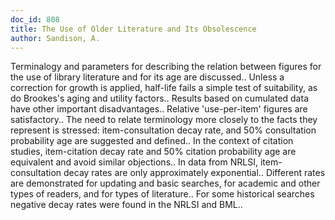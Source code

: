 ```yaml
---
doc_id: 808
title: The Use of Older Literature and Its Obsolescence
author: Sandison, A.
---
```


Terminalogy and parameters for describing the relation between figures for
the use of library literature and for its age are discussed.. Unless a 
correction for growth is applied, half-life fails a simple test of suitability,
as do Brookes's aging and utility factors.. Results based on cumulated data
have other important disadvantages.. Relative 'use-per-item' figures are 
satisfactory.. The need to relate terminology more closely to the facts they
represent is stressed: item-consultation decay rate, and 50% consultation 
probability age are suggested and defined.. In the context of citation studies,
item-citation decay rate and 50% citation probability age are equivalent and 
avoid similar objections..
   In data from NRLSI, item-consultation decay rates are only approximately 
exponential.. Different rates are demonstrated for updating and basic searches,
for academic and other types of readers, and for types of literature.. For some
historical searches negative decay rates were found in the NRLSI and BML..